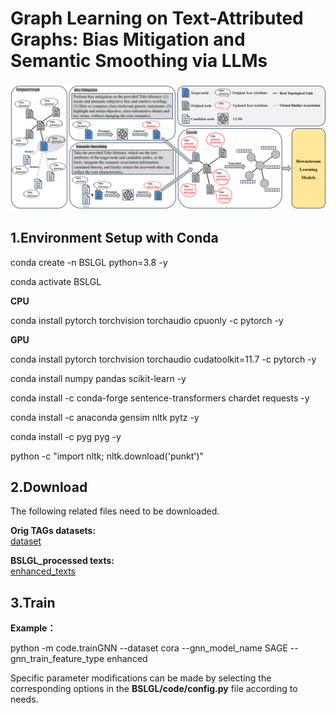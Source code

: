 # Graph Learning on Text-Attributed Graphs: Bias Mitigation and Semantic Smoothing via LLMs
<img src="./figure_1.png">

## 1.Environment Setup with Conda

conda create -n BSLGL python=3.8 -y

conda activate BSLGL

**CPU**

conda install pytorch torchvision torchaudio cpuonly -c pytorch -y

**GPU**

conda install pytorch torchvision torchaudio cudatoolkit=11.7 -c pytorch -y

conda install numpy pandas scikit-learn -y

conda install -c conda-forge sentence-transformers chardet requests -y

conda install -c anaconda gensim nltk pytz -y

conda install -c pyg pyg -y

python -c "import nltk; nltk.download('punkt')"

## 2.Download
The following related files need to be downloaded.

**Orig TAGs datasets:**  
[dataset](https://drive.google.com/drive/folders/158wnv1zp2xOX2fKCUeLrzpxrpKRkJJzO?usp=drive_link)

**BSLGL_processed texts:**  
[enhanced_texts](https://drive.google.com/drive/folders/1e8WMWOM46jhUhMQqwn0cJPCZSIv0J-lN?usp=drive_link)

## 3.Train
**Example：**

python -m code.trainGNN  --dataset cora --gnn_model_name SAGE --gnn_train_feature_type enhanced

Specific parameter modifications can be made by selecting the corresponding options in the **BSLGL/code/config.py** file according to needs.
